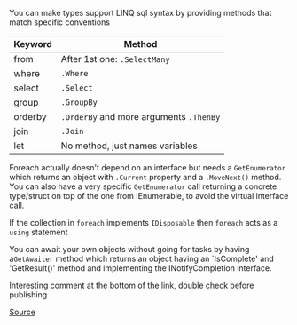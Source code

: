 You can make types support LINQ sql syntax by providing methods that match specific conventions

| Keyword | Method                                  |
|---------|-----------------------------------------|
| from    | After 1st one: `.SelectMany`            |
| where   | `.Where`                                |
| select  | `.Select`                               |
| group   | `.GroupBy`                              |
| orderby | `.OrderBy` and more arguments `.ThenBy` |
| join    | `.Join`                                 |
| let     | No method, just names variables         |


Foreach actually doesn't depend on an interface but needs a `GetEnumerator` which returns an object with `.Current` property and a `.MoveNext()` method. You can also have a very specific `GetEnumerator` call returning a concrete type/struct on top of the one from IEnumerable, to avoid the virtual interface call. 

If the collection in `foreach` implements `IDisposable` then `foreach` acts as a `using` statement

You can await your own objects without going for tasks by  having a`GetAwaiter` method which returns an object having an \`IsComplete' and 'GetResult()' method and implementing the INotifyCompletion interface.

Interesting comment at the bottom of the link, double check before publishing 

[Source](https://www.gamlor.info/posts-output/2019-12-11-csharp-structural-pattern/en/)